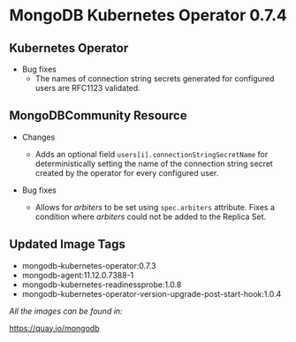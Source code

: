 # MongoDB Kubernetes Operator 0.7.4

## Kubernetes Operator

- Bug fixes
  - The names of connection string secrets generated for configured users are RFC1123 validated.

## MongoDBCommunity Resource

- Changes
  - Adds an optional field `users[i].connectionStringSecretName` for deterministically setting the name of the connection string secret created by the operator for every configured user.

- Bug fixes
  - Allows for *arbiters* to be set using `spec.arbiters` attribute. Fixes a condition where *arbiters* could not be added to the Replica Set.

## Updated Image Tags

- mongodb-kubernetes-operator:0.7.3
- mongodb-agent:11.12.0.7388-1
- mongodb-kubernetes-readinessprobe:1.0.8
- mongodb-kubernetes-operator-version-upgrade-post-start-hook:1.0.4

_All the images can be found in:_

https://quay.io/mongodb
